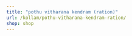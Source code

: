 ```yaml
---
title: "pothu vitharana kendram (ration)"
url: /kollam/pothu-vitharana-kendram-ration/
shop: shop
---
```

